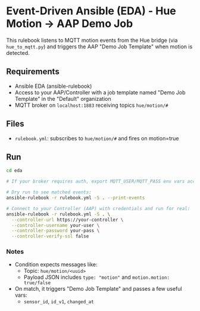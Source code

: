 # Event-Driven Ansible (EDA) - Hue Motion → AAP Demo Job

This rulebook listens to MQTT motion events from the Hue bridge (via `hue_to_mqtt.py`) and triggers the AAP "Demo Job Template" when motion is detected.

## Requirements

- Ansible EDA (ansible-rulebook)
- Access to your AAP/Controller with a job template named "Demo Job Template" in the "Default" organization
- MQTT broker on `localhost:1883` receiving topics `hue/motion/#`

## Files

- `rulebook.yml`: subscribes to `hue/motion/#` and fires on motion=true

## Run

```bash
cd eda

# If your broker requires auth, export MQTT_USER/MQTT_PASS env vars accordingly

# Dry run to see matched events:
ansible-rulebook -r rulebook.yml -S . --print-events

# Connect to your Controller (AAP) with credentials and run for real:
ansible-rulebook -r rulebook.yml -S . \
  --controller-url https://your-controller \
  --controller-username your-user \
  --controller-password your-pass \
  --controller-verify-ssl false
```

### Notes

- Condition expects messages like:
  - Topic: `hue/motion/<uuid>`
  - Payload JSON includes `type: "motion"` and `motion.motion: true/false`
- On match, it triggers "Demo Job Template" and passes a few useful vars:
  - `sensor_id`, `id_v1`, `changed_at`

